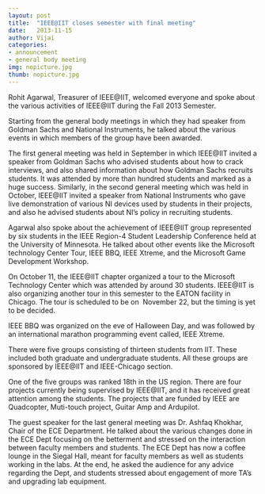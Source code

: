 ```yaml
---
layout: post
title:  "IEEE@IIT closes semester with final meeting"
date:   2013-11-15
author: Vijai
categories: 
- announcement
- general body meeting
img: nopicture.jpg
thumb: nopicture.jpg
---
```


Rohit Agarwal, Treasurer of IEEE@IIT, welcomed everyone and spoke about the various activities of IEEE@IIT during the Fall 2013 Semester.

Starting from the general body meetings in which they had speaker from Goldman Sachs and National Instruments, he talked about the various events in which members of the group have been awarded.

The first general meeting was held in September in which IEEE@IIT invited a speaker from Goldman Sachs who advised students about how to crack interviews, and also shared information about how Goldman Sachs recruits students. It was attended by more than hundred students and marked as a huge success. Similarly, in the second general meeting which was held in October, IEEE@IIT invited a speaker from National Instruments who gave live demonstration of various NI devices used by students in their projects, and also he advised students about NI’s policy in recruiting students.

Agarwal also spoke about the achievement of IEEE@IIT group represented by six students in the IEEE Region-4 Student Leadership Conference held at the University of Minnesota. He talked about other events like the Microsoft technology Center Tour, IEEE BBQ, IEEE Xtreme, and the Microsoft Game Development Workshop.

On October 11, the IEEE@IIT chapter organized a tour to the Microsoft Technology Center which was attended by around 30 students. IEEE@IIT is also organizing another tour in this semester to the EATON facility in Chicago. The tour is scheduled to be on  November 22, but the timing is yet to be decided.

IEEE BBQ was organized on the eve of Halloween Day, and was followed by an international marathon programming event called, IEEE Xtreme.

There were five groups consisting of thirteen students from IIT. These included both graduate and undergraduate students. All these groups are sponsored by IEEE@IIT and IEEE-Chicago section.

One of the five groups was ranked 18th in the US region. There are four projects currently being supervised by IEEE@IIT, and it has received great attention among the students. The projects that are funded by IEEE are Quadcopter, Muti-touch project, Guitar Amp and Ardupilot.

The guest speaker for the last general meeting was Dr. Ashfaq Khokhar, Chair of the ECE Department. He talked about the various changes done in the ECE Dept focusing on the betterment and stressed on the interaction between faculty members and students. The ECE Dept has now a coffee lounge in the Siegal Hall, meant for faculty members as well as students working in the labs. At the end, he asked the audience for any advice regarding the Dept, and students stressed about engagement of more TA’s and upgrading lab equipment.
